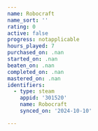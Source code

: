 ```yaml
---
name: Robocraft
name_sort: ''
rating: 0
active: false
progress: notapplicable
hours_played: 7
purchased_on: .nan
started_on: .nan
beaten_on: .nan
completed_on: .nan
mastered_on: .nan
identifiers:
  - type: steam
    appid: '301520'
    name: Robocraft
    synced_on: '2024-10-10'

---
```

